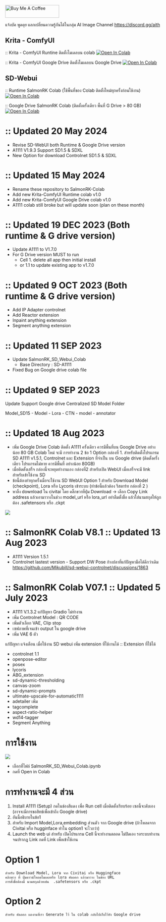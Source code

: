 <a href="https://www.buymeacoffee.com/salmonrk" target="_blank"><img src="https://cdn.buymeacoffee.com/buttons/default-orange.png" alt="Buy Me A Coffee" height="41" width="174"></a>

แจ้งบัค พูดคุย แลกเปลี่ยนความรู้กันได้ในกลุ่ม
AI Image Channel
https://discord.gg/aith 

## Krita - ComfyUI
:: Krita - ComfyUI Runtine ติดตั้งโมเดลบน colab
[![Open In Colab](https://colab.research.google.com/assets/colab-badge.svg)](https://colab.research.google.com/github/SalmonRK/SalmonRK-Colab/blob/main/Krita-ComfyUI/SalmonRK_Krita_comfyui_colab_Runtime.ipynb)

:: Krita - ComfyUI Google Drive ติดตั้งโมเดลบน Google Drive
[![Open In Colab](https://colab.research.google.com/assets/colab-badge.svg)](https://colab.research.google.com/github/SalmonRK/SalmonRK-Colab/blob/main/Krita-ComfyUI/SalmonRK_Krita_comfyui_colab_GDriveV1_0.ipynb)

## SD-Webui
:: Runtime SalmonRK Colab (ใช้พื้นที่ของ Colab ติดตั้งใหม่ทุกครั้งก่อนใช้งาน)
[![Open In Colab](https://colab.research.google.com/assets/colab-badge.svg)](https://colab.research.google.com/github/SalmonRK/SalmonRK-Colab/blob/main/Runtime_SalmonRK_SD_Webui_Colab_V10.ipynb)

:: Google Drive SalmonRK Colab (ติดตั้งครั้งเดียว พื้นที่ G Drive > 80 GB)
[![Open In Colab](https://colab.research.google.com/assets/colab-badge.svg)](https://colab.research.google.com/github/SalmonRK/SalmonRK-Colab/blob/main/GDrive_SalmonRK_SD_Webui_Colab_V10.ipynb) 

# :: Updated 20 May 2024
- Revise SD-WebUI both Runtime & Google Drive version
- A1111 V1.9.3 Support SD1.5 & SDXL
- New Option for download Controlnet SD1.5 & SDXL
  
# :: Updated 15 May 2024
- Rename these repository to SalmonRK-Colab
- Add new Krita-ComfyUI Runtime colab v1.0
- Add new Krita-ComfyUI Google Drive colab v1.0
- A1111 colab still broke but will update soon (plan on these month)

# :: Updated 19 DEC 2023 (ฺBoth runtime & G drive version)
- Update A1111 to V1.7.0
- For G Drive version  MUST to run
   - Cell 1. delete all app then initial install
   - or 1.1 to update existing app to v1.7.0
     
# :: Updated 9 OCT 2023 (ฺBoth runtime & G drive version)
- Add IP Adapter controlnet
- Add Reactor extension
- Inpaint anything extension
- Segment anything extension
   
# :: Updated 11 SEP 2023
- Update SalmonRK_SD_Webui_Colab
  - Base Directory : SD-A1111
- Fixed Bug on Google drive colab file
      
# :: Updated 9 SEP 2023
Update Support Google drive
Centralized SD Model Folder

Model_SD15
      - Model
      - Lora
      - CTN
      - model
      - annotator


# :: Updated 18 Aug 2023
- เพิ่ม Google Drive Colab ติดตั้ง A1111 ครั้งเดียว ควรมีพื้นที่บน Google Drive อย่างน้อย 80 GB
      Colab ใหม่ จะมี การทำงาน 2 ข้อ 1 Option
กล่องที่ 1. สำหรับติดตั้งโปรแกรม SD A1111 v1.5.1, Controlnet และ Extension ที่จำเป็น บน Google drive (ติดตั้งครั้งเดียว โปรแกรมไม่หาย ควรมีพื้นที่ อย่างน้อย 80GB)
- เมื่อติดตั้งเสร็จ กล่องนี้จะหยุดทำงานเอง
กล่องที่2 สำหรับเปิด WebUI เมื่อเสร็จจะมี link สำหรับเข้าใช้งาน SD
- ข้อนี้ต้องทำทุกครั้งเมื่อจะใช้งาน SD WebUI
Option 1 สำหรับ Download Model (checkpoint), Lora หรือ Lycoris เข้าระบบ (ทำข้อนี้แล้วต้อง รีสตาร์ท กล่องที่ 2 )
- หาลิ้ง download ใน civitai โดย คลิ๊กขวาที่ปุ่ม Download -> เลือก Copy Link address แล้วเอามาวางในช่วง model_url หรือ lora_url
อย่าลืมตั้งชื่อ แล้วใส่นามสกุลให้ถูกต้อง .safetensors หรือ .ckpt


![](/image/copy_link.jpg)


# :: SalmonRK Colab V8.1 :: Updated 13 Aug 2023
- A1111 Version 1.5.1
- Controlnet lastest version - Support DW Pose ก้างปลาที่แก้ปัญหามือได้ดีกว่าเดิม
https://github.com/Mikubill/sd-webui-controlnet/discussions/1863


# :: SalmonRK Colab V07.1 :: Updated 5 July 2023
- A1111 V.1.3.2 แก้ปัญหา Gradio ไม่ทำงาน
- เพิ่ม Controlnet Model : QR CODE
- เพิ่มตัวเลือก VAE, Clip stop  
- เซฟภาพที่เจนเข้า output ใน google drive
- เพิ่ม VAE 6 ตัว

แก้ปัญหา แจ้งเตือน เมื่อใช้งาน SD webui
เพิ่ม extension ที่ใช้งานได้
:: Extension ที่ใช้ได้ 
- controlnet 1.1
- openpose-editor
- posex 
- lycoris
- ABG_extension
- sd-dynamic-thresholding
- canvas-zoom 
- sd-dynamic-prompts
- ultimate-upscale-for-automatic1111
- adetailer
เพิ่ม
- tagcomplete
- aspect-ratio-helper 
- wd14-tagger
- Segment Anything

# การใช้งาน
![](/image/001.png)
- เลือกที่ไฟล์ SalmonRK_SD_Webui_Colab.ipynb
- กดที่ Open in Colab


# การทำงานจะมี 4 ส่วน
1. Install A1111 (Setup) กดในช่องสีแดง เพื่อ Run cell เมื่อติดตั้งเรียบร้อย เซลนี้จะดับเอง (อาจจะมีการขอสิทธ์เพื่อเข้าถึง Google drive)
2. อันนี้อธิบายในข้อ1
3. สำหรับ Import Model,Lora,embedding ส่วนตัว จาก Google drive 
    (ถ้าโหลดจาก Civitai หรือ hugginface ทำใน option1 จะไวกว่า)
4. Launch the web ui สำหรับ เปิดโปรแกรม Cell นี้จะทำงานตลอด ไม่ปิดเอง รอระบบทำงานจนปรากฏ Link 
  กดที่ Link เพื่อเข้าใช้งาน 
  
# Option 1 
    สำหรับ Download Model, Lora จาก Civitai หรือ Huggingface
    คลิกขวา ที่ ปุ่มดาวน์โหลดโมเดลหรือ lora คัดลอก แล้วมาวาง ในช่อง URL
    การตั้งชื่อต้องมี นามสกุลด้วยเช่น  .safetensors หรือ .ckpt
# Option 2 
    สำหรับ คัดลอก ผลงานที่เรา Generate ไว้ ใน colab กลับไปเก็บไว้ยัง Google drive

